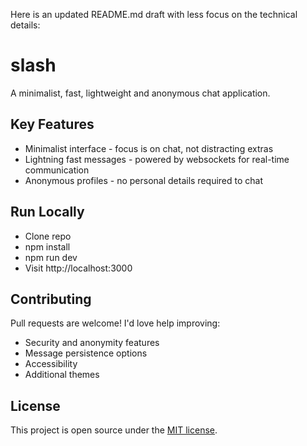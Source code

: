 Here is an updated README.md draft with less focus on the technical details:

# slash

A minimalist, fast, lightweight and anonymous chat application.

## Key Features

- Minimalist interface - focus is on chat, not distracting extras
- Lightning fast messages - powered by websockets for real-time communication
- Anonymous profiles - no personal details required to chat

## Run Locally

- Clone repo 
- npm install
- npm run dev
- Visit http://localhost:3000

## Contributing

Pull requests are welcome! I'd love help improving:  

- Security and anonymity features
- Message persistence options
- Accessibility
- Additional themes

## License

This project is open source under the [MIT license](https://choosealicense.com/licenses/mit/).
